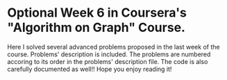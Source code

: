 # Optional Week 6 in Coursera's "Algorithm on Graph" Course.

Here I solved several advanced problems proposed in the last week of the course. Problems' description is included.
The problems are numbered accoring to its order in the problems' description file.
The code is also carefully documented as well!! Hope you enjoy reading it!
